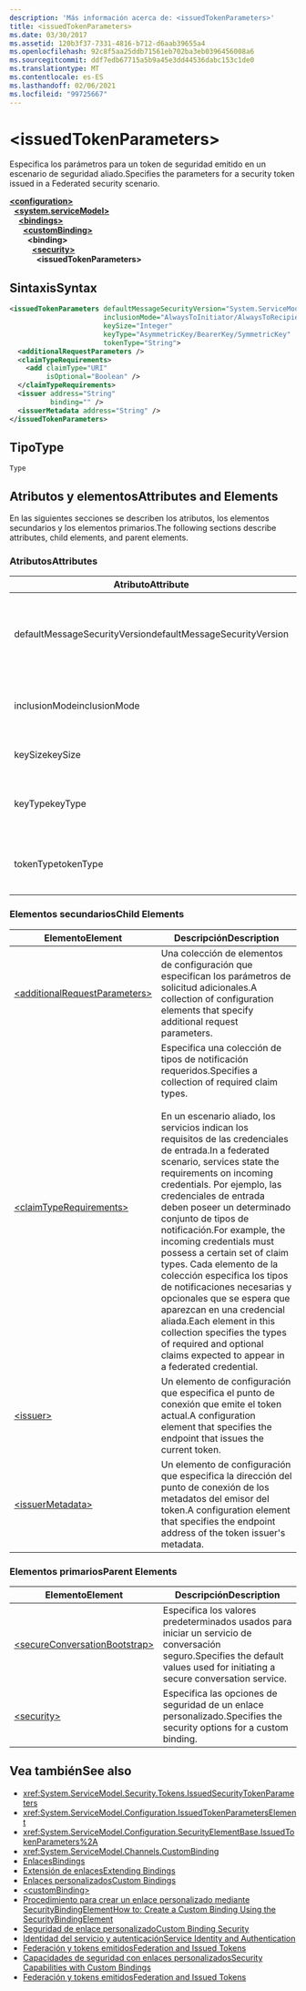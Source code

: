 ```yaml
---
description: 'Más información acerca de: <issuedTokenParameters>'
title: <issuedTokenParameters>
ms.date: 03/30/2017
ms.assetid: 120b3f37-7331-4816-b712-d6aab39655a4
ms.openlocfilehash: 92c8f5aa25ddb71561eb702ba3eb0396456008a6
ms.sourcegitcommit: ddf7edb67715a5b9a45e3dd44536dabc153c1de0
ms.translationtype: MT
ms.contentlocale: es-ES
ms.lasthandoff: 02/06/2021
ms.locfileid: "99725667"
---
```

# \<issuedTokenParameters>

<span data-ttu-id="9ecf6-102">Especifica los parámetros para un token de seguridad emitido en un escenario de seguridad aliado.</span><span class="sxs-lookup"><span data-stu-id="9ecf6-102">Specifies the parameters for a security token issued in a Federated security scenario.</span></span>  
  
[**\<configuration>**](../configuration-element.md)\
&nbsp;&nbsp;[**\<system.serviceModel>**](system-servicemodel.md)\
&nbsp;&nbsp;&nbsp;&nbsp;[**\<bindings>**](bindings.md)\
&nbsp;&nbsp;&nbsp;&nbsp;&nbsp;&nbsp;[**\<customBinding>**](custombinding.md)\
&nbsp;&nbsp;&nbsp;&nbsp;&nbsp;&nbsp;&nbsp;&nbsp;**\<binding>**\
&nbsp;&nbsp;&nbsp;&nbsp;&nbsp;&nbsp;&nbsp;&nbsp;&nbsp;&nbsp;[**\<security>**](security-of-custombinding.md)\
&nbsp;&nbsp;&nbsp;&nbsp;&nbsp;&nbsp;&nbsp;&nbsp;&nbsp;&nbsp;&nbsp;&nbsp;**\<issuedTokenParameters>**  
  
## <a name="syntax"></a><span data-ttu-id="9ecf6-103">Sintaxis</span><span class="sxs-lookup"><span data-stu-id="9ecf6-103">Syntax</span></span>  
  
```xml  
<issuedTokenParameters defaultMessageSecurityVersion="System.ServiceModel.MessageSecurityVersion"
                       inclusionMode="AlwaysToInitiator/AlwaysToRecipient/Never/Once"
                       keySize="Integer"
                       keyType="AsymmetricKey/BearerKey/SymmetricKey"
                       tokenType="String">
  <additionalRequestParameters />
  <claimTypeRequirements>
    <add claimType="URI"
         isOptional="Boolean" />
  </claimTypeRequirements>
  <issuer address="String"
          binding="" />
  <issuerMetadata address="String" />
</issuedTokenParameters>
```  
  
## <a name="type"></a><span data-ttu-id="9ecf6-104">Tipo</span><span class="sxs-lookup"><span data-stu-id="9ecf6-104">Type</span></span>  

 `Type`  
  
## <a name="attributes-and-elements"></a><span data-ttu-id="9ecf6-105">Atributos y elementos</span><span class="sxs-lookup"><span data-stu-id="9ecf6-105">Attributes and Elements</span></span>  

 <span data-ttu-id="9ecf6-106">En las siguientes secciones se describen los atributos, los elementos secundarios y los elementos primarios.</span><span class="sxs-lookup"><span data-stu-id="9ecf6-106">The following sections describe attributes, child elements, and parent elements.</span></span>  
  
### <a name="attributes"></a><span data-ttu-id="9ecf6-107">Atributos</span><span class="sxs-lookup"><span data-stu-id="9ecf6-107">Attributes</span></span>  
  
|<span data-ttu-id="9ecf6-108">Atributo</span><span class="sxs-lookup"><span data-stu-id="9ecf6-108">Attribute</span></span>|<span data-ttu-id="9ecf6-109">Descripción</span><span class="sxs-lookup"><span data-stu-id="9ecf6-109">Description</span></span>|  
|---------------|-----------------|  
|<span data-ttu-id="9ecf6-110">defaultMessageSecurityVersion</span><span class="sxs-lookup"><span data-stu-id="9ecf6-110">defaultMessageSecurityVersion</span></span>|<span data-ttu-id="9ecf6-111">Especifica las versiones de las especificaciones de seguridad, (WS-Security, WS-Trust, WS-Secure Conversation y WS-Security Policy) que debe admitir el enlace.</span><span class="sxs-lookup"><span data-stu-id="9ecf6-111">Specifies the versions of the security specifications, (WS-Security, WS-Trust, WS-Secure Conversation and WS-Security Policy) that must be supported by the binding.</span></span> <span data-ttu-id="9ecf6-112">Este valor es del tipo <xref:System.ServiceModel.MessageSecurityVersion>.</span><span class="sxs-lookup"><span data-stu-id="9ecf6-112">This value is of type <xref:System.ServiceModel.MessageSecurityVersion>.</span></span>|  
|<span data-ttu-id="9ecf6-113">inclusionMode</span><span class="sxs-lookup"><span data-stu-id="9ecf6-113">inclusionMode</span></span>|<span data-ttu-id="9ecf6-114">Especifica los requisitos de inclusión del token.</span><span class="sxs-lookup"><span data-stu-id="9ecf6-114">Specifies the token inclusion requirements.</span></span> <span data-ttu-id="9ecf6-115">Este atributo es del tipo <xref:System.ServiceModel.Security.Tokens.SecurityTokenInclusionMode>.</span><span class="sxs-lookup"><span data-stu-id="9ecf6-115">This attribute is of type <xref:System.ServiceModel.Security.Tokens.SecurityTokenInclusionMode>.</span></span>|  
|<span data-ttu-id="9ecf6-116">keySize</span><span class="sxs-lookup"><span data-stu-id="9ecf6-116">keySize</span></span>|<span data-ttu-id="9ecf6-117">Un entero que especifica el tamaño de la clave del token.</span><span class="sxs-lookup"><span data-stu-id="9ecf6-117">An integer that specifies the token key size.</span></span> <span data-ttu-id="9ecf6-118">El valor predeterminado es 256.</span><span class="sxs-lookup"><span data-stu-id="9ecf6-118">The default value is 256.</span></span>|  
|<span data-ttu-id="9ecf6-119">keyType</span><span class="sxs-lookup"><span data-stu-id="9ecf6-119">keyType</span></span>|<span data-ttu-id="9ecf6-120">Una valor válido de <xref:System.IdentityModel.Tokens.SecurityKeyType> que especifica el tipo de clave.</span><span class="sxs-lookup"><span data-stu-id="9ecf6-120">A valid value of <xref:System.IdentityModel.Tokens.SecurityKeyType> that specifies the key type.</span></span> <span data-ttu-id="9ecf6-121">De manera predeterminada, es `SymmetricKey`.</span><span class="sxs-lookup"><span data-stu-id="9ecf6-121">The default is `SymmetricKey`.</span></span>|  
|<span data-ttu-id="9ecf6-122">tokenType</span><span class="sxs-lookup"><span data-stu-id="9ecf6-122">tokenType</span></span>|<span data-ttu-id="9ecf6-123">Una cadena que representa el tipo de token.</span><span class="sxs-lookup"><span data-stu-id="9ecf6-123">A string that specifies the token type.</span></span> <span data-ttu-id="9ecf6-124">El valor predeterminado es "http://docs.oasis-open.org/wss/oasis-wss-saml-token-profile-1.1#SAML".</span><span class="sxs-lookup"><span data-stu-id="9ecf6-124">The default is "http://docs.oasis-open.org/wss/oasis-wss-saml-token-profile-1.1#SAML".</span></span>|  
  
### <a name="child-elements"></a><span data-ttu-id="9ecf6-125">Elementos secundarios</span><span class="sxs-lookup"><span data-stu-id="9ecf6-125">Child Elements</span></span>  
  
|<span data-ttu-id="9ecf6-126">Elemento</span><span class="sxs-lookup"><span data-stu-id="9ecf6-126">Element</span></span>|<span data-ttu-id="9ecf6-127">Descripción</span><span class="sxs-lookup"><span data-stu-id="9ecf6-127">Description</span></span>|  
|-------------|-----------------|  
|[\<additionalRequestParameters>](additionalrequestparameters-element.md)|<span data-ttu-id="9ecf6-128">Una colección de elementos de configuración que especifican los parámetros de solicitud adicionales.</span><span class="sxs-lookup"><span data-stu-id="9ecf6-128">A collection of configuration elements that specify additional request parameters.</span></span>|  
|[\<claimTypeRequirements>](claimtyperequirements-element.md)|<span data-ttu-id="9ecf6-129">Especifica una colección de tipos de notificación requeridos.</span><span class="sxs-lookup"><span data-stu-id="9ecf6-129">Specifies a collection of required claim types.</span></span><br /><br /> <span data-ttu-id="9ecf6-130">En un escenario aliado, los servicios indican los requisitos de las credenciales de entrada.</span><span class="sxs-lookup"><span data-stu-id="9ecf6-130">In a federated scenario, services state the requirements on incoming credentials.</span></span> <span data-ttu-id="9ecf6-131">Por ejemplo, las credenciales de entrada deben poseer un determinado conjunto de tipos de notificación.</span><span class="sxs-lookup"><span data-stu-id="9ecf6-131">For example, the incoming credentials must possess a certain set of claim types.</span></span> <span data-ttu-id="9ecf6-132">Cada elemento de la colección especifica los tipos de notificaciones necesarias y opcionales que se espera que aparezcan en una credencial aliada.</span><span class="sxs-lookup"><span data-stu-id="9ecf6-132">Each element in this collection specifies the types of required and optional claims expected to appear in a federated credential.</span></span>|  
|[\<issuer>](issuer-of-issuedtokenparameters.md)|<span data-ttu-id="9ecf6-133">Un elemento de configuración que especifica el punto de conexión que emite el token actual.</span><span class="sxs-lookup"><span data-stu-id="9ecf6-133">A configuration element that specifies the endpoint that issues the current token.</span></span>|  
|[\<issuerMetadata>](issuermetadata-of-issuedtokenparameters.md)|<span data-ttu-id="9ecf6-134">Un elemento de configuración que especifica la dirección del punto de conexión de los metadatos del emisor del token.</span><span class="sxs-lookup"><span data-stu-id="9ecf6-134">A configuration element that specifies the endpoint address of the token issuer's metadata.</span></span>|  
  
### <a name="parent-elements"></a><span data-ttu-id="9ecf6-135">Elementos primarios</span><span class="sxs-lookup"><span data-stu-id="9ecf6-135">Parent Elements</span></span>  
  
|<span data-ttu-id="9ecf6-136">Elemento</span><span class="sxs-lookup"><span data-stu-id="9ecf6-136">Element</span></span>|<span data-ttu-id="9ecf6-137">Descripción</span><span class="sxs-lookup"><span data-stu-id="9ecf6-137">Description</span></span>|  
|-------------|-----------------|  
|[\<secureConversationBootstrap>](secureconversationbootstrap.md)|<span data-ttu-id="9ecf6-138">Especifica los valores predeterminados usados para iniciar un servicio de conversación seguro.</span><span class="sxs-lookup"><span data-stu-id="9ecf6-138">Specifies the default values used for initiating a secure conversation service.</span></span>|  
|[\<security>](security-of-custombinding.md)|<span data-ttu-id="9ecf6-139">Especifica las opciones de seguridad de un enlace personalizado.</span><span class="sxs-lookup"><span data-stu-id="9ecf6-139">Specifies the security options for a custom binding.</span></span>|  
  
## <a name="see-also"></a><span data-ttu-id="9ecf6-140">Vea también</span><span class="sxs-lookup"><span data-stu-id="9ecf6-140">See also</span></span>

- <xref:System.ServiceModel.Security.Tokens.IssuedSecurityTokenParameters>
- <xref:System.ServiceModel.Configuration.IssuedTokenParametersElement>
- <xref:System.ServiceModel.Configuration.SecurityElementBase.IssuedTokenParameters%2A>
- <xref:System.ServiceModel.Channels.CustomBinding>
- [<span data-ttu-id="9ecf6-141">Enlaces</span><span class="sxs-lookup"><span data-stu-id="9ecf6-141">Bindings</span></span>](../../../wcf/bindings.md)
- [<span data-ttu-id="9ecf6-142">Extensión de enlaces</span><span class="sxs-lookup"><span data-stu-id="9ecf6-142">Extending Bindings</span></span>](../../../wcf/extending/extending-bindings.md)
- [<span data-ttu-id="9ecf6-143">Enlaces personalizados</span><span class="sxs-lookup"><span data-stu-id="9ecf6-143">Custom Bindings</span></span>](../../../wcf/extending/custom-bindings.md)
- [\<customBinding>](custombinding.md)
- [<span data-ttu-id="9ecf6-144">Procedimiento para crear un enlace personalizado mediante SecurityBindingElement</span><span class="sxs-lookup"><span data-stu-id="9ecf6-144">How to: Create a Custom Binding Using the SecurityBindingElement</span></span>](../../../wcf/feature-details/how-to-create-a-custom-binding-using-the-securitybindingelement.md)
- [<span data-ttu-id="9ecf6-145">Seguridad de enlace personalizado</span><span class="sxs-lookup"><span data-stu-id="9ecf6-145">Custom Binding Security</span></span>](../../../wcf/samples/custom-binding-security.md)
- [<span data-ttu-id="9ecf6-146">Identidad del servicio y autenticación</span><span class="sxs-lookup"><span data-stu-id="9ecf6-146">Service Identity and Authentication</span></span>](../../../wcf/feature-details/service-identity-and-authentication.md)
- [<span data-ttu-id="9ecf6-147">Federación y tokens emitidos</span><span class="sxs-lookup"><span data-stu-id="9ecf6-147">Federation and Issued Tokens</span></span>](../../../wcf/feature-details/federation-and-issued-tokens.md)
- [<span data-ttu-id="9ecf6-148">Capacidades de seguridad con enlaces personalizados</span><span class="sxs-lookup"><span data-stu-id="9ecf6-148">Security Capabilities with Custom Bindings</span></span>](../../../wcf/feature-details/security-capabilities-with-custom-bindings.md)
- [<span data-ttu-id="9ecf6-149">Federación y tokens emitidos</span><span class="sxs-lookup"><span data-stu-id="9ecf6-149">Federation and Issued Tokens</span></span>](../../../wcf/feature-details/federation-and-issued-tokens.md)
